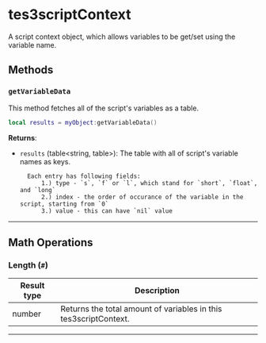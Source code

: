 <!---
	This file is autogenerated. Do not edit this file manually. Your changes will be ignored.
	More information: https://github.com/MWSE/MWSE/tree/master/docs
-->

# tes3scriptContext

A script context object, which allows variables to be get/set using the variable name.

## Methods

### `getVariableData`

This method fetches all of the script's variables as a table.

```lua
local results = myObject:getVariableData()
```

**Returns**:

* `results` (table&lt;string, table&gt;): The table with all of script's variable names as keys.

		Each entry has following fields:
			1.) type - `s`, `f` or `l`, which stand for `short`, `float`, and `long`
			2.) index - the order of occurance of the variable in the script, starting from `0`
			3.) value - this can have `nil` value

***

## Math Operations

### Length (`#`)

| Result type | Description |
| ----------- | ----------- |
| number | Returns the total amount of variables in this tes3scriptContext. |

***

